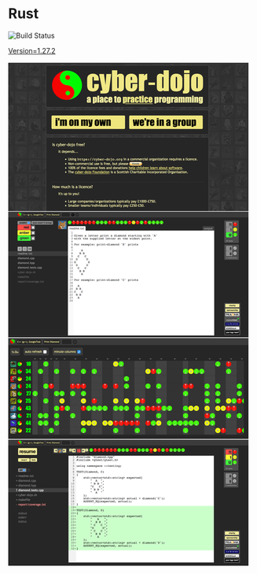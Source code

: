 # Rust

![Build Status](https://travis-ci.org/cyber-dojo-languages/rust.svg?branch=master)

[Version=1.27.2](https://github.com/cyber-dojo-languages/rust/blob/master/check_version.sh)

![cyber-dojo.org home page](https://github.com/cyber-dojo/cyber-dojo/blob/master/shared/home_page_snapshot.png)
